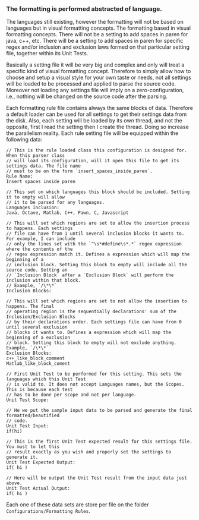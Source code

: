 ### The formatting is performed abstracted of language.

The languages still existing, however the formatting will not be based on languages
but in visual formatting concepts. The formatting based in visual formatting concepts.
There will not be a setting to add spaces in paren for java, c++, etc. There will be a
setting to add spaces in paren for specific regex and/or inclusion and exclusion laws
formed on that particular setting file, together within its Unit Tests.

Basically a setting file it will be very big and complex and only will treat a specific
kind of visual formatting concept. Therefore to simply allow how to choose and setup a
visual style for your own taste or needs, not all settings will be loaded to be processed
and applied to parse the source code. Moreover not loading any settings file will imply
on a zero-configuration, i.e., nothing will be changed on the source code after the parsing.

Each formatting rule file contains always the same blocks of data. Therefore a default
loader can be used for all settings to get their settings data from the disk. Also, each
setting will be loaded by its own thread, and not the opposite, first I read the setting
then I create the thread. Doing so increase the parallelism reality. Each rule setting
file will be equipped within the following data:
```pawn
// This is the rule loaded class this configuration is designed for. When this parser class
// will load its configuration, will it open this file to get its settings data. The file name
// must to be on the form `insert_spaces_inside_paren`.
Rule Name:
Insert spaces inside paren

// This set on which languages this block should be included. Setting it to empty will allow
// it to be parsed for any languages.
Languages Inclusion:
Java, Octave, Matlab, C++, Pawn, C, Javascript

// This will set which regions are set to allow the insertion process to happens. Each settings
// file can have from 1 until several inclusion blocks it wants to. For example, I can include
// only the lines set with the `^\s*#define\s*.*` regex expression where the contents of the
// regex expression match it. Defines a expression which will map the beginning of a
// inclusion block. Setting this block to empty will include all the source code. Setting an
// `Inclusion Block` after a `Exclusion Block` will perform the inclusion within that block.
// Example, `/\*\*`
Inclusion Blocks:

// This will set which regions are set to not allow the insertion to happens. The final
// operating region is the sequentially declarations' sum of the Inclusion/Exclusion Blocks
// by their declarations order. Each settings file can have from 0 until several exclusion
// blocks it wants to. Defines a expression which will map the beginning of a exclusion
// block. Setting this block to empty will not exclude anything. Example, `/\*\*`
Exclusion Blocks:
c++_like_block_comment
Matlab_like_block_coment

// First Unit Test to be performed for this setting. This sets the languages which this Unit Test
// is valid to. It does not accept Languages names, but the Scopes. This is because each test
// has to be done per scope and not per language.
Unit Test Scope:

// He we put the sample input data to be parsed and generate the final formatted/beautified
// code.
Unit Test Input:
if(hi)

// This is the first Unit Test expected result for this settings file. You must to let this
// result exactly as you wish and properly set the settings to generate it.
Unit Test Expected Output:
if( hi )

// Here will be output the Unit Test result from the input data just above.
Unit Test Actual Output:
if( hi )
```

Each one of these data sets are store per file on the folder `Configurations/Formatting Rules`.



